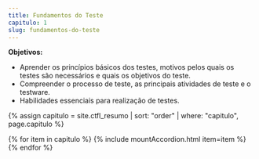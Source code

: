 ```yaml
---
title: Fundamentos do Teste
capitulo: 1
slug: fundamentos-do-teste
---
```


<p>
  <b>Objetivos:</b>
<ul>
  <li>
    Aprender os princípios básicos dos testes, motivos pelos quais os testes são necessários e quais os objetivos do
    teste.
  </li>
  <li>
    Compreender o processo de teste, as principais atividades de teste e o testware.
  </li>
  <li>
    Habilidades essenciais para realização de testes.
  </li>
</ul>
</p>

{% assign capitulo = site.ctfl_resumo | sort: "order" | where: "capitulo", page.capitulo %}

{% for item in capitulo %}
{% include mountAccordion.html item=item %}
{% endfor %}
